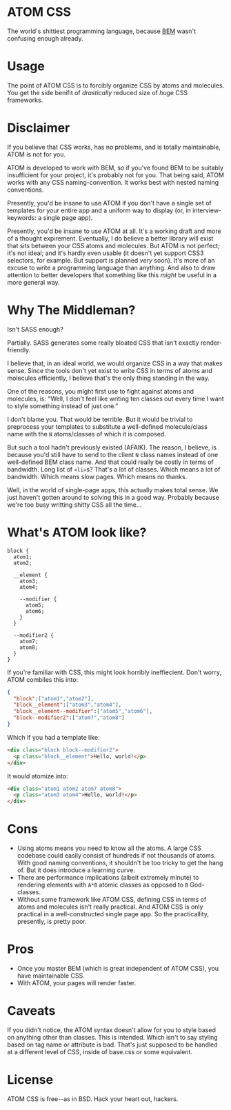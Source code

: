 # ATOM CSS

The world's shittiest programming language, because [BEM](https://bem.info/method/ "BEM CSS") wasn't confusing enough already.

# Usage

The point of ATOM CSS is to forcibly organize CSS by atoms and molecules. You get the side benifit of *drastically* reduced size of *huge* CSS frameworks.

# Disclaimer

If you believe that CSS works, has no problems, and is totally maintainable, ATOM is not for you.

ATOM is developed to work with BEM, so if you've found BEM to be suitably insufficient for your project, it's probably not for you. That being said, ATOM works with any CSS naming-convention. It works best with nested naming conventions.

Presently, you'd be insane to use ATOM if you don't have a single set of templates for your entire app and a uniform way to display (or, in interview-keywords: a single page app).

Presently, you'd be insane to use ATOM at all. It's a working draft and more of a thought expirement. Eventually, I do believe a better library will exist that sits between your CSS atoms and molecules. But ATOM is not perfect; it's not ideal; and it's hardly even usable (it doesn't yet support CSS3 selectors, for example. But support is planned *very* soon). It's more of an excuse to write a programming language than anything. And also to draw attention to better developers that something like this *might* be useful in a more general way.

# Why The Middleman?

Isn't SASS enough?

Partially. SASS generates some really bloated CSS that isn't exactly render-friendly.

I believe that, in an ideal world, we would organize CSS in a way that makes sense. Since the tools don't yet exist to write CSS in terms of atoms and molecules efficiently, I believe that's the only thing standing in the way.

One of the reasons, you might first use to fight against atoms and molecules, is: "Well, I don't feel like writing ten classes out every time I want to style something instead of just one."

I don't blame you. That would be terrible. But it would be trivial to preprocess your templates to substitute a well-defined molecule/class name with the `N` atoms/classes of which it is composed.

But such a tool hadn't previously existed (AFAIK). The reason, I believe, is because you'd still have to send to the client `N` class names instead of one well-defined BEM class name. And that could really be costly in terms of bandwidth. Long list of `<li>`s? That's a lot of classes. Which means a lot of bandwidth. Which means slow pages. Which means no thanks.

Well, in the world of single-page apps, this actually makes total sense. We just haven't gotten around to solving this in a good way. Probably because we're too busy writting shitty CSS all the time...

# What's ATOM look like?

```atom
block {
  atom1;
  atom2;

  __element {
    atom3;
    atom4;

    --modifier {
      atom5;
      atom6;
    }
  }

  --modifier2 {
    atom7;
    atom8;
  }
}
```

If you're familiar with CSS, this might look horribly ineffiecient. Don't worry, ATOM combiles this into:

```json
{
  "block":["atom1","atom2"],
  "block__element":["atom3","atom4"],
  "block__element--modifier":["atom5","atom6"],
  "block--modifier2":["atom7","atom8"]
}
```

Which if you had a template like:

```html
<div class="block block--modifier2">
  <p class="block__element">Hello, world!</p>
</div>
```

It would atomize into:

```html
<div class="atom1 atom2 atom7 atom8">
  <p class="atom3 atom4">Hello, world!</p>
</div>
```

# Cons

* Using atoms means you need to know all the atoms. A large CSS codebase could easily consist of hundreds if not thousands of atoms. With good naming conventions, it shouldn't be too tricky to get the hang of. But it does introduce a learning curve.
* There are performance implications (albeit extremely minute) to rendering elements with `A*B` atomic classes as opposed to `B` God-classes.
* Without some framework like ATOM CSS, defining CSS in terms of atoms and molecules isn't really practical. And ATOM CSS is only practical in a well-constructed single page app. So the practicallity, presently, is pretty poor.

# Pros

* Once you master BEM (which is great independent of ATOM CSS), you have maintainable CSS.
* With ATOM, your pages will render faster.

# Caveats

If you didn't notice, the ATOM syntax doesn't allow for you to style based on anything other than classes. This is intended. Which isn't to say styling based on tag name or attribute is bad. That's just supposed to be handled at a different level of CSS, inside of base.css or some equivalent.

# License

ATOM CSS is free--as in BSD. Hack your heart out, hackers.
